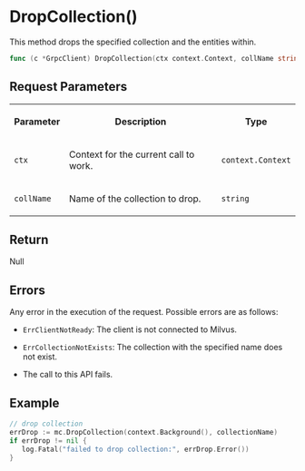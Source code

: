 # DropCollection()

This method drops the specified collection and the entities within.

```go
func (c *GrpcClient) DropCollection(ctx context.Context, collName string) error
```

## Request Parameters

<table>
   <tr>
     <th><p>Parameter</p></th>
     <th><p>Description</p></th>
     <th><p>Type</p></th>
   </tr>
   <tr>
     <td><p><code>ctx</code></p></td>
     <td><p>Context for the current call to work.</p></td>
     <td><p><code>context.Context</code></p></td>
   </tr>
   <tr>
     <td><p><code>collName</code></p></td>
     <td><p>Name of the collection to drop.</p></td>
     <td><p><code>string</code></p></td>
   </tr>
</table>

## Return

Null

## Errors

Any error in the execution of the request. Possible errors are as follows:

- `ErrClientNotReady`: The client is not connected to Milvus.

- `ErrCollectionNotExists`: The collection with the specified name does not exist.

- The call to this API fails.

## Example

```go
// drop collection
errDrop := mc.DropCollection(context.Background(), collectionName)
if errDrop != nil {
   log.Fatal("failed to drop collection:", errDrop.Error())
}
```
